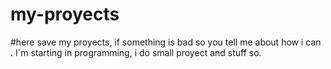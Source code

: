 # my-proyects
#here save my proyects, if something is bad so you tell me about how i can . I´m starting in programming, i do small proyect and stuff so.
